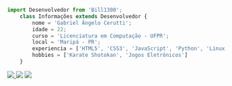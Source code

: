 ```js
import Desenvolvedor from 'Bill1300';
    class Informações extends Desenvolvedor {
        nome = 'Gabriel Ângelo Cerutti';
        idade = 22;
        curso = 'Licenciatura em Computação - UFPR';
        local = 'Maripá - PR';
        experiencia = ['HTML5', 'CSS3', 'JavaScript', 'Python', 'Linux']
        hobbies = ['Karate Shotokan', 'Jogos Eletrônicos']
    }
```
<div text-align='left'>
  <a href='https://bill1300.github.io/Bill1300/' alt='GitHub'>
    <img src='https://img.shields.io/badge/-GitHub-121212?style=flat-circle&labelColor=121212&logo=github&logoColor=fff'/>
  </a>
  <a href='https://instagram.com/bill1300' alt='Instagram'>
    <img src='https://img.shields.io/badge/-Instagram-DF0174?style=flat-circle&labelColor=DF0174&logo=instagram&logoColor=fff'/></a>
  <a href='https://bill1300.wordpress.com' alt='Wordpress'>
    <img src='https://img.shields.io/badge/-Wordpress-00749c?style=flat-circle&labelColor=00749c&logo=wordpress&logoColor=fff'/>
  </a>
</div>  
